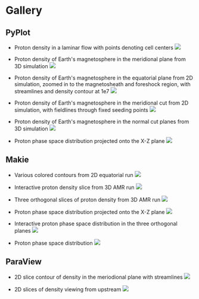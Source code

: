 
# Gallery

## PyPlot

* Proton density in a laminar flow with points denoting cell centers
![](figures/mesh.png)

* Proton density of Earth's magnetosphere in the meridional plane from 3D simulation
![](figures/magnetosphere_earth_proton_density_ycut.png)

* Proton density of Earth's magnetosphere in the equatorial plane from 2D simulation, zoomed in to the magnetosheath and foreshock region, with streamlines and density contour at 1e7
![](figures/magnetosphere_earth_proton_density_2D.png)

* Proton density of Earth's magnetosphere in the meridional cut from 2D simulation, with fieldlines through fixed seeding points
![](figures/magnetosphere_earth_proton_density_2D_bx_bz.png)

* Proton density of Earth's magnetosphere in the normal cut planes from 3D simulation
![](figures/magnetosphere_earth_proton_density_3cuts.png)

* Proton phase space distribution projected onto the X-Z plane
![](figures/phase_space_distribution.png)

## Makie

* Various colored contours from 2D equatorial run
![](figures/XY_contours_makie.png)

* Interactive proton density slice from 3D AMR run
![](figures/slice_interactive.png)

* Three orthogonal slices of proton density from 3D AMR run
![](figures/3slices_makie.png)

* Proton phase space distribution projected onto the X-Z plane
![](figures/VDF_slice.png)

* Interactive proton phase space distribution in the three orthogonal planes
![](figures/VDF_slices.png)

* Proton phase space distribution
![](figures/VDF_volume.png)

## ParaView

* 2D slice contour of density in the meriodional plane with streamlines
![](figures/3D_paraview_slice.png)

* 2D slices of density viewing from upstream
![](figures/3D_paraview_2slices.png)